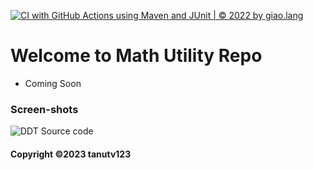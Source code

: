 [![CI with GitHub Actions using Maven and JUnit | © 2022 by giao.lang](https://github.com/tanutv123/math-util-mvn/actions/workflows/math-util-ci.yml/badge.svg)](https://github.com/tanutv123/math-util-mvn/actions/workflows/math-util-ci.yml)
# Welcome to Math Utility Repo
* Coming Soon
### Screen-shots
![DDT Source code](https://github.com/tanutv123/math-util-mvn/tree/main/DDT%20Source%20code)


#### Copyright &#169;2023 tanutv123